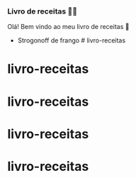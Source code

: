 ### Livro de receitas :man_cook:

Olá! Bem vindo ao meu livro de receitas :wave:

- Strogonoff de frango # livro-receitas
# livro-receitas
# livro-receitas
# livro-receitas
# livro-receitas
